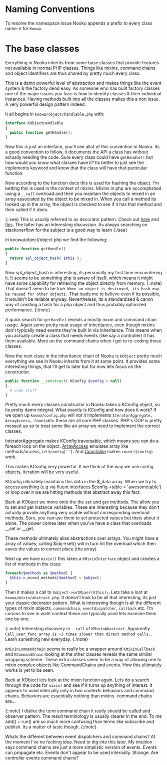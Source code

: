 # Naming Conventions

To resolve the namespace issue Nooku appends a prefix to every class name: `K` for `Koowa`. 

# The base classes

Everything in Nooku inherits from some base classes that provide features not available in normal PHP classes. Things like
mixins, command chains and object identifiers are thus shared by pretty much every class.

This is a damn powerful level of abstraction and makes things like the event system & the factory dead easy. As someone who
has built factory classes one of the major issues you face is how to identify classes & their individual instances. Having
methods built into all the classes makes this a non issue. A very powerful design pattern indeed.

It all begins in `koowa/object/handlable.php` with:

```php
interface KObjectHandlable
{
  public function getHandle();
}
```            

Now this is just an interface, you'll see allot of this convention in Nooku. Its a good convention to follow, it documents
the API a class has without actually needing the code. Sure every class could have `getHandle()` but how would you know what
classes have it? Its better to just see the implements keyword and know that the class will have that particular function.   

Now according to the function docs this is used for hashing the object. I'm betting this is used in the context of mixins.
Mixins in php are accomplished using a `__call` overload and then you maintain the objects to mixed in an array associated
by the object to be mixed in. When you call a method its looked up in the array, the object is checked to see if it has that
method and then called if it does.

{::see} This is usually referred to as decorator pattern. Check out
[here](http://giorgiosironi.blogspot.com/2010/01/practical-php-patterns-decorator.html) and
[this](http://www.jasny.net/articles/how-i-php-multiple-inheritance/). The latter has an interesting discussion. As always
searching on stackoverflow for the subject is a good way to learn {:/see}
           
In koowa/object/object.php we find the following:

```php
public function getHandle()
{
  return spl_object_hash( $this );
}
```          

Now spl_object_hash is interesting, its personally my first time encountering it. It seems to be something php is aware of
itself, which means it might have some capability for retrieving the object directly from memory. {::note} That doesn't seem
to be true. `When an object is destroyed, its hash may be reused for other objects.` That leads me to believe even if its
possible, it wouldn't be reliable anyway. Nevertheless, its a standardized & canon way of creating a hash for a php object
and thus probably optimized performance. {:/note}    


A quick search for `getHandle(` reveals a mostly mixin and command chain usage. Again some pretty neat usage of inheritance,
even though mixins don't typically need events they're built in via inheritance. This means when you actually create a class
that needs events (like say a controller) it has them available. More on the command chains when I get to re-coding those
classes.

Now the next class in the inheritance chain of Nooku is `KObject` pretty much everything we see in Nooku inherits from it at
some point. It provides some interesting things, that I'll get to later but for now lets focus on the constructor.

```php
public function __construct( KConfig $config = null) 
{
  # code stuff  
}
```   

Pretty much every classes constructor in Nooku takes a KConfig object, so its pretty damn integral. What exactly is KConfig
and how does it work? If we open up `koowa/config.php` will not it implements `IteratorAggregate, ArrayAccess, Countable`
these are all core PHP classes. PHP's OOP is pretty messed up so to treat some like an array we need to implement the
correct classes.

InteratorAggregate makes KConfig [traversable](http://www.php.net/manual/en/class.traversable.php), which means you can do a
foreach loop on the object. [ArrayAccess](http://php.net/manual/en/class.arrayaccess.php) emulates array like
methods/access, i.e `$config['']`. And [Countable](http://php.net/manual/en/class.countable.php) makes `count($config)`
work.

This makes KConfig very powerful. If we think of the way we use config objects, iteration will be very useful.  

KConfig ultimately maintains this data in the $_data array. When we try to access anything (e.g via fluent interfaces
$config->table = 'awesometable') or loop over it we are hitting methods that abstract away this fact.   


Back at KObject we move onto the the `set` and `get` methods. The allow you to set and get instance variables. These are
interesting because they don't actually provide anything very usable without corresponding overload methods. Sure, you can
use them to set protected values but thats about it alone. The power comes later when you've have a class that overloads
__set or __get.

These methods ultimately alias abstractions over arrays. You might have a array of values; calling $obj->set() will in turn
hit the overload which then saves the values to correct place (the array).       

Next up we have `mixin()` this takes a `KMixinInterface` object and creates a list of methods in the class:

```php
foreach($methods as $method) {
  $this->_mixed_methods[$method] = $object;
} 
```

Then it makes a call to `$object->setMixer($this);`. Lets take a loot at `koowa/mixin/abstract.php`. It doesn't look to be
all that interesting, its just your classic decorator pattern. What is interesting though is all the different types of
mixin objects, `commandchain`, `eventdispatcher`, `callback` etc. I'm curious to see in waht context these are typically
used lets examine them one by one. 

{::note} Interesting discovery in `__call` of `KMixinAbastract`. Apparently `Call_user_func_array is ~3 times slower than
direct method calls.`. Learn something new everyday. {:/note}  

`KMixinCommandchain` seems to really be a wrapper around `KMixinCallback` and `KCommandChain` looking at the other classes
reveals the same similar wrapping scheme. These extra classes seem to be a way of allowing one to mixin complex objects like
CommandChains and events. How this ultimately works is yet to be seen.       

Back at KObject lets look at the mixin function again. Lets do a search through the code for `mixin(` and see if it turns up
anything of interest. It appears to used internally only in two contexts behaviors and command chains. Behaviors are
essentially nothing than mixins. command chains are...

{::note} I dislike the term command chain it really should be called and observer pattern. The result terminology is usually
clearer in the end. To me add() + run() are so much more confusing than terms like subscribe and publish. Its a matter of
taste though. {:/note}


Whats the different between event dispatchers and command chains? At the moment I've no fucking idea. Need to dig into this
later. My intuition says command chains are just a more simplistic version of events. Events can propagate etc. Events don't
appear to be used internally. Strange. Are controller events command chains?
